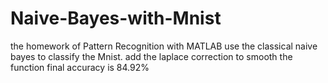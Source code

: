 # Naive-Bayes-with-Mnist
the homework of Pattern Recognition with MATLAB
use the classical naive bayes to classify the Mnist.
add the laplace correction to smooth the function
final accuracy is 84.92%
